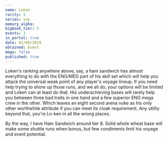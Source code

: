 ```yaml
---
name: Loken
rarity: 5
series: voy
memory_alpha:
bigbook_tier: 5
events: 3
in_portal: true
date: 01/08/2019
obtained: Event
mega: false
published: true
---
```


Loken's ranking anywhere above, say, a ham sandwich has almost everything to do with the ENG/MED part of his skill set which will help you attack the universal weak point of any player's voyage lineup. If you need help trying to shore up those runs, and we all do, your options will be limited and Loken can at least do that. His underachieving bases will rarely help you between three bad traits in one hand and a few superior ENG mega crew in the other. Which leaves an eight second arena nuke as his only other worthwhile attribute if you can meet its cloak requirement. Any utility beyond that, you're Lo-ken in all the wrong places.

By the way, I have Ham Sandwich around tier 8. Solid whole wheat base will make some shuttle runs when bonus, but few condiments limit his voyage and event potential.
